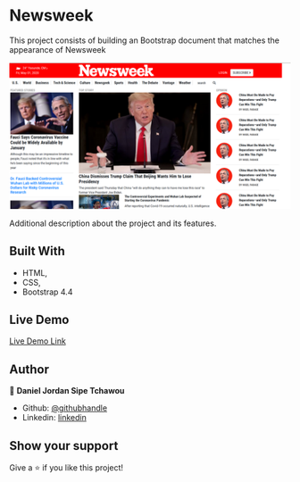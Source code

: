 # Newsweek
This project consists of building an Bootstrap document that matches the appearance of Newsweek

![screenshot](./preview.png)

Additional description about the project and its features.

## Built With

- HTML,
- CSS,
- Bootstrap 4.4

## Live Demo

[Live Demo Link](https://rawcdn.githack.com/sipe-daniel/Newsweek/379bff7a65bc59cf6fd2eb9c4a71370d48c55bb0/index.html)

## Author

👤 **Daniel Jordan Sipe Tchawou**

- Github: [@githubhandle](https://github.com/sipe-daniel)
- Linkedin: [linkedin](https://linkedin.com/in/daniel-jordan-sipe-tchawou)

## Show your support

Give a ⭐️ if you like this project!